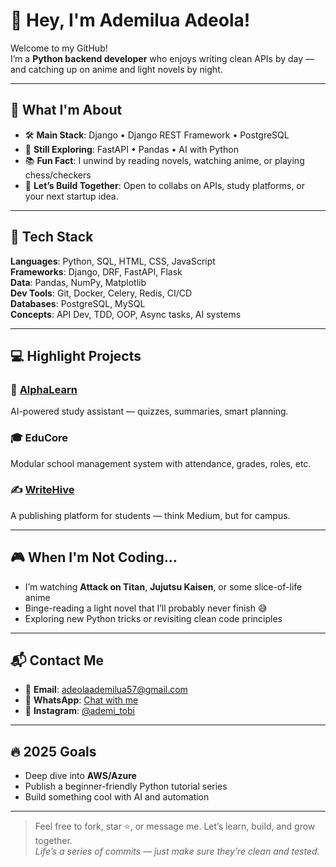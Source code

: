 # 👋 Hey, I'm Ademilua Adeola!

Welcome to my GitHub!  
I’m a **Python backend developer** who enjoys writing clean APIs by day — and catching up on anime and light novels by night.

---

## 🚀 What I'm About

- 🛠 **Main Stack**: Django • Django REST Framework • PostgreSQL  
- 🧪 **Still Exploring**: FastAPI • Pandas • AI with Python  
- 📚 **Fun Fact**: I unwind by reading novels, watching anime, or playing chess/checkers  
- 💬 **Let’s Build Together**: Open to collabs on APIs, study platforms, or your next startup idea.

---

## 🧰 Tech Stack

**Languages**: Python, SQL, HTML, CSS, JavaScript  
**Frameworks**: Django, DRF, FastAPI, Flask  
**Data**: Pandas, NumPy, Matplotlib  
**Dev Tools**: Git, Docker, Celery, Redis, CI/CD  
**Databases**: PostgreSQL, MySQL  
**Concepts**: API Dev, TDD, OOP, Async tasks, AI systems

---

## 💻 Highlight Projects

### 🧠 [AlphaLearn](https://github.com/AdemiluaAdeola/django_exam_assistant)  
AI-powered study assistant — quizzes, summaries, smart planning.

### 🎓 EduCore  
Modular school management system with attendance, grades, roles, etc.

### ✍️ [WriteHive](https://github.com/AdemiluaAdeola/django_blog_api)  
A publishing platform for students — think Medium, but for campus.

---

## 🎮 When I'm Not Coding...

- I’m watching **Attack on Titan**, **Jujutsu Kaisen**, or some slice-of-life anime  
- Binge-reading a light novel that I’ll probably never finish 😅  
- Exploring new Python tricks or revisiting clean code principles

---

## 📬 Contact Me

- 📩 **Email**: adeolaademilua57@gmail.com  
- 💬 **WhatsApp**: [Chat with me](https://wa.link/7nl42u)  
- 📸 **Instagram**: [@ademi_tobi](https://www.instagram.com/ademi_tobi/)

---

## 🔥 2025 Goals

- Deep dive into **AWS/Azure**  
- Publish a beginner-friendly Python tutorial series  
- Build something cool with AI and automation

---

> Feel free to fork, star ⭐, or message me. Let’s learn, build, and grow together.  
> _Life’s a series of commits — just make sure they’re clean and tested._

